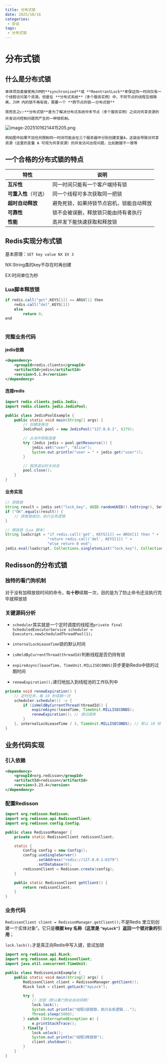 ```yaml
---
title: 分布式锁
date: 2025/10/16
categories:
 - 杂谈
tags:
 - 分布式锁
---
```


# 分布式锁

## 什么是分布式锁

    单体项目直接使用JVM的**synchronized**或 **ReentrantLock**来保证同一时间仅有一个线程访问某个资源。但是在 **分布式系统**（多个服务实例）中，不同节点的线程互相隔离，JVM 内的锁不再有效，需要一个 **跨节点的锁——分布式锁**

    简而言之👉**分布式锁**是为了解决分布式系统中多节点（多个服务实例）之间对共享资源的并发访问控制问题而产生的一种锁机制。
![image-20251016214415205.png](../%E5%9B%BE%E7%89%87/image-20251016214415205.png)

    例如图中如果不加任何限制同一时间可能会在三个服务器中分别创建变量A，这就会导致对共享资源（这里的变量 A 可视为共享资源）的并发访问出现问题，比如数据不一致等

## 一个合格的分布式锁的特点

| 特性                 | 说明                                     |
| -------------------- | ---------------------------------------- |
| **互斥性**           | 同一时间只能有一个客户端持有锁           |
| **可重入性**（可选） | 同一个线程可多次获取同一把锁             |
| **超时自动释放**     | 避免死锁，如果持锁节点宕机，锁能自动释放 |
| **可靠性**           | 锁不会被误删，释放锁只能由持有者执行     |
| **性能**             | 高并发下能快速获取和释放锁               |

## Redis实现分布式锁

基本原理：`SET key value NX EX 3`   

NX:String类的key不存在时再创建

EX:时间单位为秒

### Lua脚本释放锁

```java
if redis.call("get",KEYS[1]) == ARGV[1] then
    redis.call("del",KEYS[1])
    else
        return 0;
end
    
```

### 完整业务代码

#### jedis依赖

```xml
<dependency>
    <groupId>redis.clients</groupId>
    <artifactId>jedis</artifactId>
    <version>5.1.0</version>
</dependency>

```

#### 连接redis

```java
import redis.clients.jedis.Jedis;
import redis.clients.jedis.JedisPool;

public class JedisPoolExample {
    public static void main(String[] args) {
        // 创建连接池
        JedisPool pool = new JedisPool("127.0.0.1", 6379);

        // 从池中获取连接
        try (Jedis jedis = pool.getResource()) {
            jedis.set("user", "Alice");
            System.out.println("user = " + jedis.get("user"));
        }

        // 程序退出时关闭池
        pool.close();
    }
}

```

#### 业务实现

```java
// 获取锁
String result = jedis.set("lock_key", UUID.randomUUID().toString(), SetParams.setParams().nx().px(30000));
if ("OK".equals(result)) {
    // 获取锁成功，执行业务逻辑
}

// 释放锁（Lua 脚本）
String luaScript = "if redis.call('get', KEYS[1]) == ARGV[1] then " +
                   "return redis.call('del', KEYS[1]) " +
                   "else return 0 end";
jedis.eval(luaScript, Collections.singletonList("lock_key"), Collections.singletonList(uniqueValue));
```

## Redisson的分布式锁

### 独特的看门狗机制

对于没有加释放锁时间的命令，每**十秒**续期一次，目的是为了防止命令还没执行完毕就释放锁

### 关键源码分析

* `scheduler`其实就是一个定时调度的线程池`private final ScheduledExecutorService scheduler = Executors.newScheduledThreadPool(1);`

* `internalLockLeaseTime`锁的默认时间
* `isHeldByCurrentThread(threadId)`判断线程是否仍持有锁
* `expireAsync(leaseTime, TimeUnit.MILLISECONDS)`异步更新Redis中锁的过期时间
* `renewExpiration();`递归地加入到线程池的工作队列中

```java
private void renewExpiration() {
    // 定时任务，每 10 秒续期一次
    scheduler.schedule(() -> {
        if (isHeldByCurrentThread(threadId)) {
            expireAsync(leaseTime, TimeUnit.MILLISECONDS);
            renewExpiration(); // 递归调用
        }
    }, internalLockLeaseTime / 3, TimeUnit.MILLISECONDS); // 默认 10 秒
}

```

## 业务代码实现

###  引入依赖

```xml
<dependency>
    <groupId>org.redisson</groupId>
    <artifactId>redisson</artifactId>
    <version>3.23.4</version>
</dependency>

```

### 配置Redisson

```java
import org.redisson.Redisson;
import org.redisson.api.RedissonClient;
import org.redisson.config.Config;

public class RedissonManager {
    private static RedissonClient redissonClient;

    static {
        Config config = new Config();
        config.useSingleServer()
              .setAddress("redis://127.0.0.1:6379")
              .setDatabase(0);
        redissonClient = Redisson.create(config);
    }

    public static RedissonClient getClient() {
        return redissonClient;
    }
}

```

### 业务代码

`RedissonClient client = RedissonManager.getClient();`不是Redis 里立刻创建一个实体对象”。它只是**根据 key 名称（这里是 `"myLock"`）返回一个锁对象的引用**；

`lock.lock();`才是真正向Redis中写入键，尝试加锁

```java
import org.redisson.api.RLock;
import org.redisson.api.RedissonClient;
import java.util.concurrent.TimeUnit;

public class RedissonLockExample {
    public static void main(String[] args) {
        RedissonClient client = RedissonManager.getClient();
        RLock lock = client.getLock("myLock");

        try {
            // 加锁（默认看门狗会自动续期）
            lock.lock();
            System.out.println("线程1获取锁，执行业务逻辑...");
            Thread.sleep(5000);
        } catch (InterruptedException e) {
            e.printStackTrace();
        } finally {
            lock.unlock();
            System.out.println("线程1释放锁");
            client.shutdown();
        }
    }
}

```

